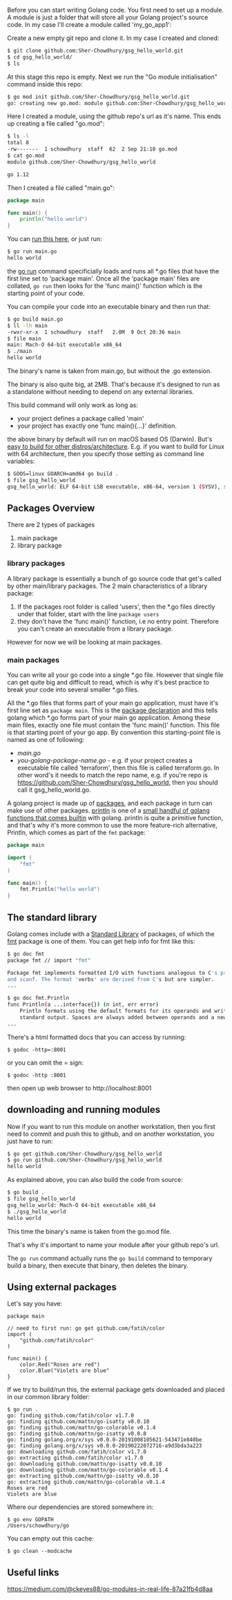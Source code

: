 Before you can start writing Golang code. You first need to set up a module. A module is just a folder that will store all your Golang project's source code. In my case I'll create a module called 'my_go_app1':


Create a new empty git repo and clone it. In my case I created and cloned:

```bash
$ git clone github.com:Sher-Chowdhury/gsg_hello_world.git
$ cd gsg_hello_world/
$ ls
```

At this stage this repo is empty. Next we run the "Go module initialisation" command inside this repo:


```bash
$ go mod init github.com/Sher-Chowdhury/gsg_hello_world.git
go: creating new go.mod: module github.com:Sher-Chowdhury/gsg_hello_world
```

Here I created a module, using the github repo's url as it's name. This ends up creating a file called "go.mod":

```bash
$ ls -l
total 8
-rw-------  1 schowdhury  staff  62  2 Sep 21:10 go.mod
$ cat go.mod 
module github.com/Sher-Chowdhury/gsg_hello_world

go 1.12
```

Then I created a file called "main.go":


```go
package main

func main() {
    println("hello world")
}
```

You can [run this here](https://play.golang.org/p/EGuGDgEM9Ex), or just run:

```bash
$ go run main.go
hello world
```

the [go run](https://golang.org/pkg/cmd/go/internal/run/) command specificially loads and runs all *.go files that have the first line set to 'package main'. Once all the 'package main' files are collated, `go run` then looks for the 'func main()' function which is the starting point of your code. 


You can compile your code into an executable binary and then run that:

```bash
$ go build main.go
$ ll -lh main
-rwxr-xr-x  1 schowdhury  staff   2.0M  9 Oct 20:36 main
$ file main
main: Mach-O 64-bit executable x86_64
$ ./main
hello world
```

The binary's name is taken from main.go, but without the .go extension. 

The binary is also quite big, at 2MB. That's because it's designed to run as a standalone without needing to depend on any external libraries. 

This build command will only work as long as:

- your project defines a package called 'main'
- your project has exactly one 'func main(){...}' definition. 

the above binary by default will run on macOS based OS (Darwin). But's [easy to build for other distros/architecture](https://golang.org/doc/install/source#environment). E.g. if you want to build for Linux with 64 architecture, then you specify those setting as command line variables:

```bash
$ GOOS=linux GOARCH=amd64 go build .
$ file gsg_hello_world
gsg_hello_world: ELF 64-bit LSB executable, x86-64, version 1 (SYSV), statically linked, not stripped
```


## Packages  Overview

There are 2 types of packages

1. main package
2. library package

### library packages
A library package is essentially a bunch of go source code that get's called by other main/library packages. The 2 main characteristics of a library package:

1. If the packages root folder is called 'users', then the *.go files directly under that folder, start with the line `package users`
2. they don't have the 'func main()' function, i.e no entry point. Therefore you can't create an executable from a library package. 

However for now we will be looking at main packages.  

### main packages
You can write all your go code into a single *.go file. However that single file can get quite big and difficult to read, which is why it's best practice to break your code into several smaller *.go files.

All the *.go files that forms part of your main go application, must have it's first line set as `package main`. This is the [package declaration](https://golang.org/doc/code.html#PackageNames) and this tells golang which *.go forms part of your main go application. Among these main files, exactly one file must contain the 'func main()' function. This file is that starting point of your go app. By convention this starting-point file is named as one of following:

- *main.go*
- *you-golang-package-name.go* - e.g. if your project creates a executable file called 'terraform', then this file is called terraform.go. In other word's it needs to match the repo name, e.g. if you're repo is https://github.com/Sher-Chowdhury/gsg_hello_world, then you should call it gsg_hello_world.go. 



A golang project is made up of [packages](https://golang.org/ref/spec#Packages), and each package in turn can make use of other packages. [println](https://golang.org/pkg/builtin/#println) is one of a [small handful of golang functions that comes builtin](https://golang.org/pkg/builtin) with golang. println is quite a primitive function, and that's why it's more common to use the more feature-rich alternative, Println, which comes as part of the `fmt` package:


```go
package main

import (
	"fmt"
)

func main() {
	fmt.Println("hello world")
}
```

## The standard library

Golang comes include with a [Standard Library](https://golang.org/pkg/#stdlib) of packages, of which the [fmt](https://golang.org/pkg/fmt/) package is one of them. You can get help info for fmt like this:

```bash
$ go doc fmt
package fmt // import "fmt"

Package fmt implements formatted I/O with functions analogous to C's printf
and scanf. The format 'verbs' are derived from C's but are simpler.
...

$ go doc fmt.Println
func Println(a ...interface{}) (n int, err error)
    Println formats using the default formats for its operands and writes to
    standard output. Spaces are always added between operands and a newline is
...

```

There's a html formatted docs that you can access by running:

```
$ godoc -http=:8001
```
or you can omit the = sign:
```
$ godoc -http :8001
```

then open up web browser to http://localhost:8001




## downloading and running modules

Now if you want to run this module on another workstation, then you first need to commit and push this to github, and on another workstation, you just have to run:

```bash
$ go get github.com/Sher-Chowdhury/gsg_hello_world
$ go run github.com/Sher-Chowdhury/gsg_hello_world
hello world
```

As explained above, you can also build the code from source:

```bash
$ go build .
$ file gsg_hello_world
gsg_hello_world: Mach-O 64-bit executable x86_64
$ ./gsg_hello_world
hello world
```

This time the binary's name is taken from the go.mod file. 


That's why it's important to name your module after your github repo's url. 

The `go run` command actually runs the `go build` command to temporary build a binary, then execute that binary, then deletes the binary. 



## Using external packages

Let's say you have:

```
package main

// need to first run: go get github.com/fatih/color 
import (
    "github.com/fatih/color"
)
 
func main() {
    color.Red("Roses are red")
    color.Blue("Violets are blue"
}
```

If we try to build/run this, the external package gets downloaded and placed in our common library folder:

```
$ go run .
go: finding github.com/fatih/color v1.7.0
go: finding github.com/mattn/go-isatty v0.0.10
go: finding github.com/mattn/go-colorable v0.1.4
go: finding github.com/mattn/go-isatty v0.0.8
go: finding golang.org/x/sys v0.0.0-20191008105621-543471e840be
go: finding golang.org/x/sys v0.0.0-20190222072716-a9d3bda3a223
go: downloading github.com/fatih/color v1.7.0
go: extracting github.com/fatih/color v1.7.0
go: downloading github.com/mattn/go-isatty v0.0.10
go: downloading github.com/mattn/go-colorable v0.1.4
go: extracting github.com/mattn/go-isatty v0.0.10
go: extracting github.com/mattn/go-colorable v0.1.4
Roses are red
Violets are blue
```

Where our dependencies are stored somewhere in:

```
$ go env GOPATH
/Users/schowdhury/go
```

You can empty out this cache:

```
$ go clean --modcache
```

## Useful links

https://medium.com/@ckeyes88/go-modules-in-real-life-87a21fb4d8aa